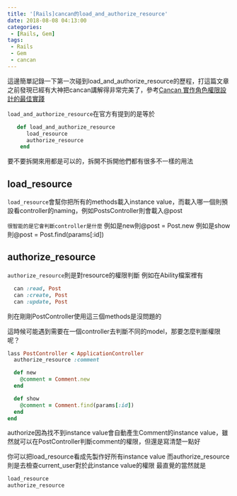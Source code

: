 ```yaml
---
title: '[Rails]cancan的load_and_authorize_resource'
date: 2018-08-08 04:13:00
categories:
 - [Rails, Gem]
tags:
 - Rails
 - Gem
 - cancan
---
```

這邊簡單記錄一下第一次碰到load_and_authorize_resource的歷程，打這篇文章之前發現已經有大神把cancan講解得非常完美了，參考[Cancan 實作角色權限設計的最佳實踐](http://blog.xdite.net/posts/2012/07/30/cancan-rule-engine-authorization-based-library-2/)

`load_and_authorize_resource`在官方有提到的是等於
```ruby
   def load_and_authorize_resource
      load_resource
      authorize_resource
    end
```
要不要拆開來用都是可以的，拆開不拆開他們都有很多不一樣的用法

## load_resource
`load_resource`會幫你把所有的methods載入instance value，而載入哪一個則預設看controller的naming，例如PostsController則會載入@post

`很智能的是它會判斷controller是什麼`
例如是new則@post = Post.new
例如是show則@post = Post.find(params[:id])

## authorize_resource
`authorize_resource`則是對resource的權限判斷
例如在Ability檔案裡有
```ruby
  can :read, Post
  can :create, Post
  can :update, Post
```
則在剛剛PostController使用這三個methods是沒問題的

這時候可能遇到需要在一個controller去判斷不同的model，那要怎麼判斷權限呢？

```ruby
lass PostController < ApplicationController
  authorize_resource :comment

  def new
    @comment = Comment.new
  end

  def show
    @comment = Comment.find(params[:id])
  end
end
```
authorize因為找不到instance value會自動產生Comment的instance value，雖然就可以在PostController判斷comment的權限，但還是寫清楚一點好

你可以把load_resource看成先製作好所有instance value
而authorize_resource則是去檢查current_user對於此instance value的權限
最直覺的當然就是
```ruby
load_resource
authorize_resource
```
